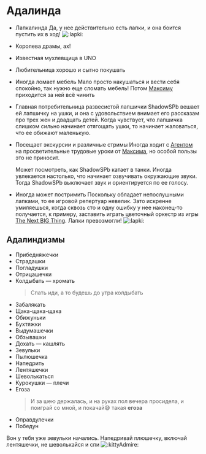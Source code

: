 # Адалинда

* Лапкалинда
  Да, у нее действительно есть лапки, и она боится пустить их в ход! ![:lapki:](https://cdn.discordapp.com/emojis/1121576651931779112.webp?size=20&quality=lossless)

* Королева драмы, ах!

* Известная мухлевщица в UNO

* Любительница хорошо и сытно покушать

* Иногда ломает мебель
  Мало просто накушаться и вести себя спокойно, так нужно еще сломать мебель! Потом [Максиму](./enurezo.md) приходится за ней всё чинить

* Главная потребительница развесистой лапшички
  ShadowSPb вешает ей лапшичку на ушки, и она с удовольствием внимает его рассказам про трех жен и двадцать детей. Когда чувствует, что лапшичка слишком сильно начинает отягощать ушки, то начинает жаловаться, что ее обижают маленькую.

* Посещает экскурсии и различные стримы
  Иногда ходит с [Агентом](./agent.md) на просветительные трудовые уроки от [Максима](./enurezo.md), но особой пользы это не приносит.

  Может посмотреть, как ShadowSPb катает в танки. Иногда увлекается настолько, что начинает озвучивать окружающие звуки. Тогда ShadowSPb выключает звук и ориентируется по ее голосу.

* Иногда может постримить
  Поскольку обладает непослушными лапками, то ее игровой репертуар невелик. Зато искренне умиляешься, когда сквозь сто и одну ошибку у нее наконец-то получается, к примеру, заставить играть цветочный оркестр из игры [The Next BIG Thing](https://ru.wikipedia.org/wiki/The_Next_BIG_Thing). Лапки превозмогли! ![:lapki:](https://cdn.discordapp.com/emojis/1121576651931779112.webp?size=20&quality=lossless)

## Адалиндизмы

* Прибедняжечки
* Страдашки
* Погладушки
* Отрицашечки
* Колдыбать — хромать
  > Спать иди, а то будешь до утра колдыбать
* Забалякать
* Щака-щака-щака
* Обижуньки
* Бухтяжки
* Выдумашечки
* Обзывашки
* Дохать — кашлять
* Зевульки
* Пылюшечка
* Напедрить
* Лентяшечки
* Шеволькаться
* Курокушки — плечи
* Егоза
  > И за шею держалась, и на руках пол вечера просидела, и поиграй со мной, и покачай😅 такая **егоза**
* Оправдулечки
* Победун

Вон у тебя уже зевульки начались. Напедривай плюшечку, включай лентяшечки, не шеволькайся и спи ![:kittyAdmire:](https://cdn.discordapp.com/emojis/1037513315993260093.webp?size=20&quality=lossless)
